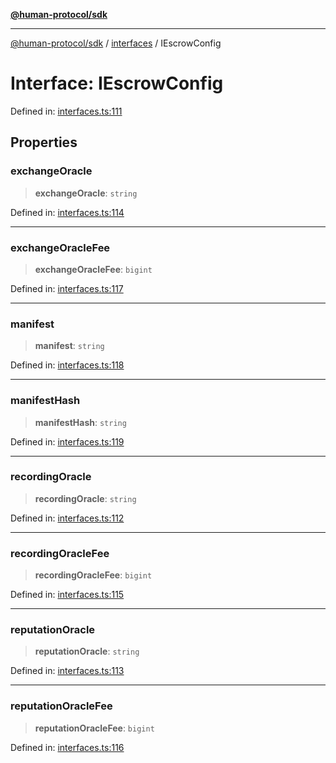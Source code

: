[**@human-protocol/sdk**](../../README.md)

***

[@human-protocol/sdk](../../modules.md) / [interfaces](../README.md) / IEscrowConfig

# Interface: IEscrowConfig

Defined in: [interfaces.ts:111](https://github.com/humanprotocol/human-protocol/blob/d67d122403122f60659ce3c7e533ed3853fb3730/packages/sdk/typescript/human-protocol-sdk/src/interfaces.ts#L111)

## Properties

### exchangeOracle

> **exchangeOracle**: `string`

Defined in: [interfaces.ts:114](https://github.com/humanprotocol/human-protocol/blob/d67d122403122f60659ce3c7e533ed3853fb3730/packages/sdk/typescript/human-protocol-sdk/src/interfaces.ts#L114)

***

### exchangeOracleFee

> **exchangeOracleFee**: `bigint`

Defined in: [interfaces.ts:117](https://github.com/humanprotocol/human-protocol/blob/d67d122403122f60659ce3c7e533ed3853fb3730/packages/sdk/typescript/human-protocol-sdk/src/interfaces.ts#L117)

***

### manifest

> **manifest**: `string`

Defined in: [interfaces.ts:118](https://github.com/humanprotocol/human-protocol/blob/d67d122403122f60659ce3c7e533ed3853fb3730/packages/sdk/typescript/human-protocol-sdk/src/interfaces.ts#L118)

***

### manifestHash

> **manifestHash**: `string`

Defined in: [interfaces.ts:119](https://github.com/humanprotocol/human-protocol/blob/d67d122403122f60659ce3c7e533ed3853fb3730/packages/sdk/typescript/human-protocol-sdk/src/interfaces.ts#L119)

***

### recordingOracle

> **recordingOracle**: `string`

Defined in: [interfaces.ts:112](https://github.com/humanprotocol/human-protocol/blob/d67d122403122f60659ce3c7e533ed3853fb3730/packages/sdk/typescript/human-protocol-sdk/src/interfaces.ts#L112)

***

### recordingOracleFee

> **recordingOracleFee**: `bigint`

Defined in: [interfaces.ts:115](https://github.com/humanprotocol/human-protocol/blob/d67d122403122f60659ce3c7e533ed3853fb3730/packages/sdk/typescript/human-protocol-sdk/src/interfaces.ts#L115)

***

### reputationOracle

> **reputationOracle**: `string`

Defined in: [interfaces.ts:113](https://github.com/humanprotocol/human-protocol/blob/d67d122403122f60659ce3c7e533ed3853fb3730/packages/sdk/typescript/human-protocol-sdk/src/interfaces.ts#L113)

***

### reputationOracleFee

> **reputationOracleFee**: `bigint`

Defined in: [interfaces.ts:116](https://github.com/humanprotocol/human-protocol/blob/d67d122403122f60659ce3c7e533ed3853fb3730/packages/sdk/typescript/human-protocol-sdk/src/interfaces.ts#L116)
